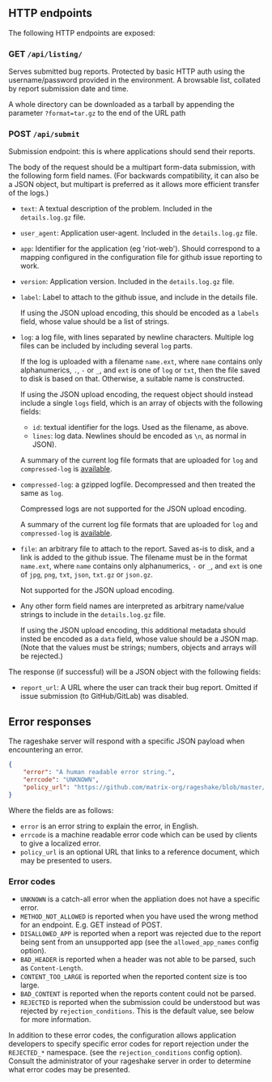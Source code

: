 ## HTTP endpoints

The following HTTP endpoints are exposed:

### GET `/api/listing/`

Serves submitted bug reports. Protected by basic HTTP auth using the
username/password provided in the environment. A browsable list, collated by
report submission date and time.

A whole directory can be downloaded as a tarball by appending the parameter `?format=tar.gz` to the end of the URL path

### POST `/api/submit`

Submission endpoint: this is where applications should send their reports.

The body of the request should be a multipart form-data submission, with the
following form field names. (For backwards compatibility, it can also be a JSON
object, but multipart is preferred as it allows more efficient transfer of the
logs.)

* `text`: A textual description of the problem. Included in the
  `details.log.gz` file.

* `user_agent`: Application user-agent.  Included in the `details.log.gz` file.

* `app`: Identifier for the application (eg 'riot-web'). Should correspond to a
  mapping configured in the configuration file for github issue reporting to
  work.

* `version`: Application version. Included in the `details.log.gz` file.

* `label`: Label to attach to the github issue, and include in the details file.

  If using the JSON upload encoding, this should be encoded as a `labels` field,
  whose value should be a list of strings.

* `log`: a log file, with lines separated by newline characters. Multiple log
  files can be included by including several `log` parts.

  If the log is uploaded with a filename `name.ext`, where `name` contains only
  alphanumerics, `.`, `-` or `_`, and `ext` is one of `log` or `txt`, then the
  file saved to disk is based on that. Otherwise, a suitable name is
  constructed.

  If using the JSON upload encoding, the request object should instead include
  a single `logs` field, which is an array of objects with the following
  fields:

    * `id`: textual identifier for the logs. Used as the filename, as above.
    * `lines`: log data. Newlines should be  encoded as `\n`, as normal in JSON).

  A summary of the current log file formats that are uploaded for `log` and
  `compressed-log`  is [available](docs/submitted_reports.md).

* `compressed-log`: a gzipped logfile. Decompressed and then treated the same as
  `log`.

  Compressed logs are not supported for the JSON upload encoding.
  
  A summary of the current log file formats that are uploaded for `log` and
  `compressed-log` is [available](docs/submitted_reports.md).

* `file`: an arbitrary file to attach to the report. Saved as-is to disk, and
  a link is added to the github issue. The filename must be in the format
  `name.ext`, where `name` contains only alphanumerics, `-` or `_`, and `ext`
  is one of `jpg`, `png`, `txt`, `json`, `txt.gz` or `json.gz`.

  Not supported for the JSON upload encoding.

* Any other form field names are interpreted as arbitrary name/value strings to
  include in the `details.log.gz` file.

  If using the JSON upload encoding, this additional metadata should insted be
  encoded as a `data` field, whose value should be a JSON map. (Note that the
  values must be strings; numbers, objects and arrays will be rejected.)

The response (if successful) will be a JSON object with the following fields:

* `report_url`: A URL where the user can track their bug report. Omitted if
  issue submission (to GitHub/GitLab) was disabled.

## Error responses

The rageshake server will respond with a specific JSON payload when encountering an error.

```json
{
    "error": "A human readable error string.",
    "errcode": "UNKNOWN",
    "policy_url": "https://github.com/matrix-org/rageshake/blob/master/docs/blocked_rageshake.md"
}
```

Where the fields are as follows:

 - `error` is an error string to explain the error, in English.
 - `errcode` is a machine readable error code which can be used by clients to give a localized error.
 - `policy_url` is an optional URL that links to a reference document, which may be presented to users.

### Error codes

- `UNKNOWN` is a catch-all error when the appliation does not have a specific error.
- `METHOD_NOT_ALLOWED` is reported when you have used the wrong method for an endpoint. E.g. GET instead of POST.
- `DISALLOWED_APP` is reported when a report was rejected due to the report being sent from an unsupported
   app (see the `allowed_app_names` config option).
- `BAD_HEADER` is reported when a header was not able to be parsed, such as `Content-Length`.
- `CONTENT_TOO_LARGE` is reported when the reported content size is too large.
- `BAD_CONTENT` is reported when the reports content could not be parsed.
- `REJECTED` is reported when the submission could be understood but was rejected by `rejection_conditions`.
  This is the default value, see below for more information.

In addition to these error codes, the configuration allows application developers to specify specific error codes
for report rejection under the `REJECTED_*` namespace. (see the `rejection_conditions` config option). Consult the
administrator of your rageshake server in order to determine what error codes may be presented.
